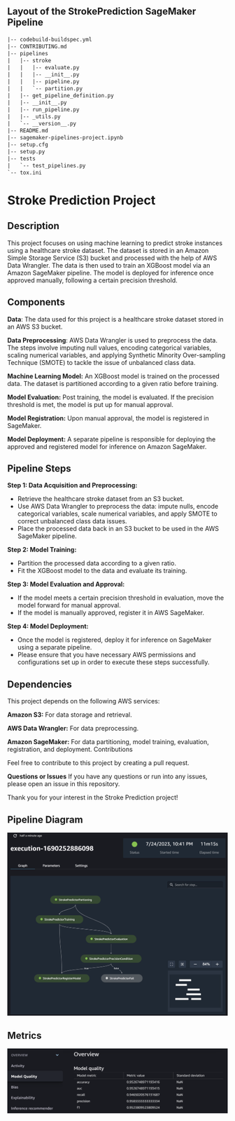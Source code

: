 ## Layout of the StrokePrediction SageMaker Pipeline


```
|-- codebuild-buildspec.yml
|-- CONTRIBUTING.md
|-- pipelines
|   |-- stroke
|   |   |-- evaluate.py
|   |   |-- __init__.py
|   |   |-- pipeline.py
|   |   `-- partition.py
|   |-- get_pipeline_definition.py
|   |-- __init__.py
|   |-- run_pipeline.py
|   |-- _utils.py
|   `-- __version__.py
|-- README.md
|-- sagemaker-pipelines-project.ipynb
|-- setup.cfg
|-- setup.py
|-- tests
|   `-- test_pipelines.py
`-- tox.ini
```


# Stroke Prediction Project

## Description
This project focuses on using machine learning to predict stroke instances using a healthcare stroke dataset. The dataset is stored in an Amazon Simple Storage Service (S3) bucket and processed with the help of AWS Data Wrangler. The data is then used to train an XGBoost model via an Amazon SageMaker pipeline. The model is deployed for inference once approved manually, following a certain precision threshold.

## Components
**Data**: The data used for this project is a healthcare stroke dataset stored in an AWS S3 bucket.

**Data Preprocessing**: AWS Data Wrangler is used to preprocess the data. The steps involve imputing null values, encoding categorical variables, scaling numerical variables, and applying Synthetic Minority Over-sampling Technique (SMOTE) to tackle the issue of unbalanced class data.

**Machine Learning Model:** An XGBoost model is trained on the processed data. The dataset is partitioned according to a given ratio before training.

**Model Evaluation:** Post training, the model is evaluated. If the precision threshold is met, the model is put up for manual approval.

**Model Registration:** Upon manual approval, the model is registered in SageMaker.

**Model Deployment:** A separate pipeline is responsible for deploying the approved and registered model for inference on Amazon SageMaker.

## Pipeline Steps
**Step 1: Data Acquisition and Preprocessing:**
- Retrieve the healthcare stroke dataset from an S3 bucket.
- Use AWS Data Wrangler to preprocess the data: impute nulls, encode categorical variables, scale numerical variables, and apply SMOTE to correct unbalanced class data issues.
- Place the processed data back in an S3 bucket to be used in the AWS SageMaker pipeline.

**Step 2: Model Training:**
- Partition the processed data according to a given ratio.
- Fit the XGBoost model to the data and evaluate its training.

**Step 3: Model Evaluation and Approval:**

- If the model meets a certain precision threshold in evaluation, move the model forward for manual approval.
- If the model is manually approved, register it in AWS SageMaker.

**Step 4: Model Deployment:**

- Once the model is registered, deploy it for inference on SageMaker using a separate pipeline.
- Please ensure that you have necessary AWS permissions and configurations set up in order to execute these steps successfully.

## Dependencies
This project depends on the following AWS services:

**Amazon S3:** For data storage and retrieval.

**AWS Data Wrangler:** For data preprocessing.

**Amazon SageMaker:** For data partitioning, model training, evaluation, registration, and deployment.
Contributions

Feel free to contribute to this project by creating a pull request.

**Questions or Issues**
If you have any questions or run into any issues, please open an issue in this repository.

Thank you for your interest in the Stroke Prediction project!

## Pipeline Diagram

![strokepredictionpipeline](./images/sagemaker_pipeline_diagram.png)

## Metrics

![strokepredictionmodel](./images/sagemaker_model_quality.png)
